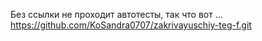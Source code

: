 Без ссылки не проходит автотесты, так что вот ...
https://github.com/KoSandra0707/zakrivayuschiy-teg-f.git
